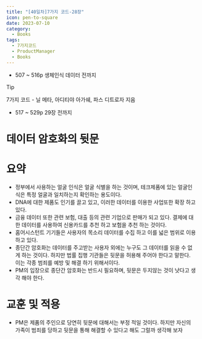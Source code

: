 ```yaml
---
title: "[40일차]7가지 코드-28장"
icon: pen-to-square
date: 2023-07-10
category:
  - Books
tags:
  - 7가지코드
  - ProductManager
  - Books
---
```


- 507 ~ 516p 생체인식 데이터 전까지

<!-- more -->

>[!tip]
>7가지 코드 - 닐 메타, 아디티야 아가쉐, 파스 디트로자 지음

- 517 ~ 529p 29장 전까지

# 데이터 암호화의 뒷문

# 요약

- 정부에서 사용하는 얼굴 인식은 얼굴 식별을 하는 것이며, 테크제품에 있는 얼굴인식은 특정 얼굴과 일치하는지 확인하는 용도이다.
- DNA에 대한 제품도 인기를 끌고 있고, 이러한 데이터를 이용한 사업또한 확장 하고있다.
- 금융 데이터 또한 관련 보험, 대출 등의 관련 기업으로 판매가 되고 있다. 결제에 대한 데이터를 사용하여 신용카드를 추천 하고 보험을 추천 하는 것이다.
- 홈어시스턴트 기기들은 사용자의 목소리 데이터를 수집 하고 이를 넓은 범위로 이용 하고 있다.
- 종단간 암호화는 데이터를 주고받는 사용자 외에는 누구도 그 데이터를 읽을 수 없게 하는 것이다. 하지만 법률 집행 기관들은 뒷문을 허용해 주어야 한다고 말한다. 이는 각종 범죄를 예방 및 해결 하기 위해서이다.
- PM의 입장으로 종단간 암호화는 반드시 필요하며, 뒷문은 두지않는 것이 낫다고 생각 해야 한다.

# 교훈 및 적용

- PM은 제품의 주인으로 당연히 뒷문에 대해서는 부정 적일 것이다. 하지만 자신의 가족이 범죄를 당하고 뒷문을 통해 해결할 수 있다고 해도 그럴까 생각해 보자